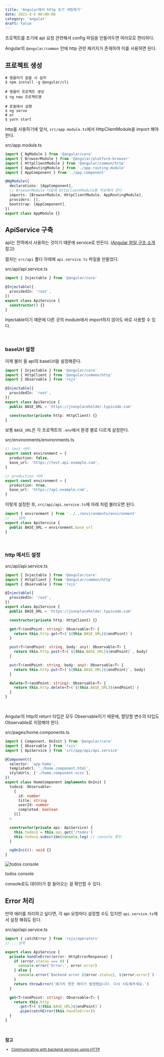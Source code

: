 ```yaml
---
title: 'Angular에서 http 초기 세팅하기'
date: 2021-8-4 00:00:00
category: 'angular'
draft: false
---
```


프로젝트를 초기에 api 요청 관련해서 config 파일을 만들어두면 여러모로 편리하다.

Angular의 `@angular/common` 안에 http 관련 패키지가 존재하여 이를 사용하면 된다.

## 프로젝트 생성

```shell
# 앵귤러가 없을 시 설치
$ npm install -g @angular/cli

# 앵귤러 프로젝트 생성
$ ng new 프로젝트명

# 로컬에서 실행
$ ng serve
# or
$ yarn start
```

http를 사용하기에 앞서, `src/app.module.ts`에서 <span class="variable">HttpClientModule</span>을 import 해야 한다.

<span class="file-location">src/app.module.ts</span>

```ts
import { NgModule } from '@angular/core'
import { BrowserModule } from '@angular/platform-browser'
import { HttpClientModule } from '@angular/common/http'
import { AppRoutingModule } from './app-routing.module'
import { AppComponent } from './app.component'

@NgModule({
  declarations: [AppComponent],
  // BrowserModule 다음에 HttpClientModule를 작성해야 한다
  imports: [BrowserModule, HttpClientModule, AppRoutingModule],
  providers: [],
  bootstrap: [AppComponent],
})
export class AppModule {}
```

## ApiService 구축

api는 전역에서 사용하는 것이기 때문에 service로 만든다. (<a class="post-link" href="https://www.howdy-mj.me/angular/angular-structure/#angular-%EA%B5%AC%EC%A1%B0" target="_blank">Angular 파일 구조 소개</a> 참고)

필자는 `src/api` 폴더 아래에 `api.service.ts` 파일을 만들었다.

<span class="file-location">src/api/api.service.ts</span>

```ts
import { Injectable } from '@angular/core'

@Injectable({
  providedIn: 'root',
})
export class ApiService {
  constructor() {}
}
```

<span class="variable">Injectable</span>이기 때문에 다른 곳의 module에서 import하지 않아도 바로 사용할 수 있다.

<br />

### baseUrl 설정

이제 불러 올 api의 baseUrl을 설정해준다.

```ts
import { Injectable } from '@angular/core'
import { HttpClient } from '@angular/common/http'
import { Observable } from 'rxjs'

@Injectable({
  providedIn: 'root',
})
export class ApiService {
  public BASE_URL = 'https://jsonplaceholder.typicode.com'

  constructor(private http: HttpClient) {}
}
```

보통 `BASE_URL`은 각 프로젝트의 `.env`에서 환경 별로 다르게 설정한다.

<span class="file-location">src/environments/environments.ts</span>

```ts
// test 서버
export const environment = {
  production: false,
  base_url: 'https://test.api.example.com',
}

// production 서버
export const environment = {
  production: true,
  base_url: 'https://api.example.com',
}
```

이렇게 설정한 후, `src/api/api.service.ts`에 아래 처럼 불러오면 된다.

```ts
import { environment } from '../../environments/environment'
// ...생략
export class ApiService {
  public BASE_URL = environment.base_url
}
```

<br />

### http 메서드 설정

<span class="file-location">src/api/api.service.ts</span>

```ts
import { Injectable } from '@angular/core'
import { HttpClient } from '@angular/common/http'
import { Observable } from 'rxjs'

@Injectable({
  providedIn: 'root',
})
export class ApiService {
  public BASE_URL = 'https://jsonplaceholder.typicode.com'

  constructor(private http: HttpClient) {}

  get<T>(endPoint: string): Observable<T> {
    return this.http.get<T>(`${this.BASE_URL}${endPoint}`)
  }

  post<T>(endPoint: string, body: any): Observable<T> {
    return this.http.post<T>(`${this.BASE_URL}${endPoint}`, body)
  }

  put<T>(endPoint: string, body: any): Observable<T> {
    return this.http.put<T>(`${this.BASE_URL}${endPoint}`, body)
  }

  delete<T>(endPoint: string): Observable<T> {
    return this.http.delete<T>(`${this.BASE_URL}${endPoint}`)
  }
}
```

<br />

Angular의 http의 return 타입은 모두 <span class="return">Observable</span>이기 때문에, 할당할 변수의 타입도 Observable로 지정해야 한다.

<span class="file-location">src/pages/home.components.ts</span>

```ts
import { Component, OnInit } from '@angular/core'
import { Observable } from 'rxjs'
import { ApiService } from 'src/app/api/api.service'

@Component({
  selector: 'app-home',
  templateUrl: './home.component.html',
  styleUrls: ['./home.component.scss'],
})
export class HomeComponent implements OnInit {
  todos$: Observable<
    {
      id: number
      title: string
      userId: number
      completed: boolean
    }[]
  >

  constructor(private api: ApiService) {
    this.todos$ = this.api.get('/todos')
    this.todos$.subscribe(console.log) // console 확인
  }

  ngOnInit(): void {}
}
```

<div class="img-div">
  <img src="./images/http-setting/todos-console.png" alt="todos console">
  <p>todos console</p>
</div>

console로도 데이터가 잘 들어오는 걸 확인할 수 있다.

## Error 처리

만약 에러를 처리하고 싶다면, 각 api 요청마다 설정할 수도 있지만 `api.service.ts`에서 설정 해줘도 된다.

<span class="file-location">src/api/api.service.ts</span>

```ts
import { catchError } from 'rxjs/operators'
// ...생략

export class ApiService {
  private handleError(error: HttpErrorResponse) {
    if (error.status === 0) {
      console.error('Error:', error.error)
    } else {
      console.error(`Backend error ${error.status}, ${error.error}`)
    }
    return throwError('예기치 못한 에러가 발생했습니다. 다시 시도해주세요.')
  }

  get<T>(endPoint: string): Observable<T> {
    return this.http
      .get<T>(`${this.BASE_URL}${endPoint}`)
      .pipe(catchError(this.handleError))
  }
}
```

<br />

**참고**

<div style="font-size: 12px;">

- <a href="https://angular.io/guide/http#requesting-data-from-a-server" target="_blank">Communicating with backend services using HTTP</a>

</div>
